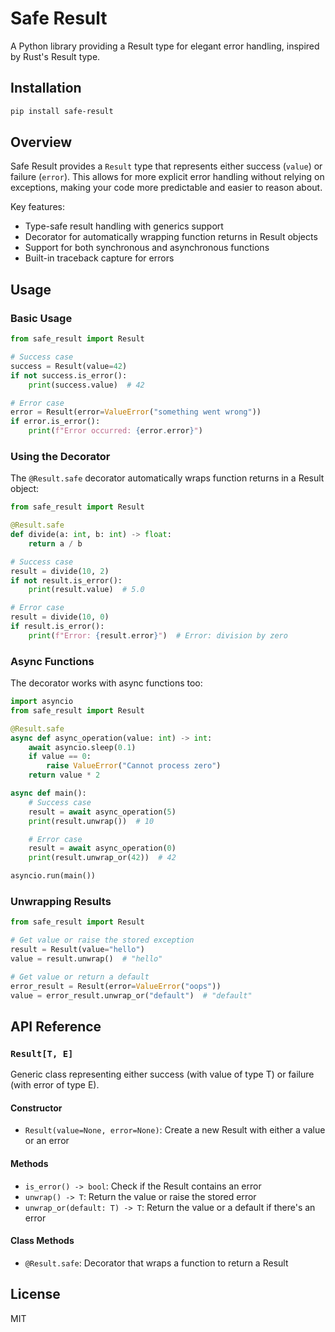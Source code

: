 # Safe Result

A Python library providing a Result type for elegant error handling, inspired by Rust's Result type.

## Installation

```bash
pip install safe-result
```

## Overview

Safe Result provides a `Result` type that represents either success (`value`) or failure (`error`). This allows for more explicit error handling without relying on exceptions, making your code more predictable and easier to reason about.

Key features:

- Type-safe result handling with generics support
- Decorator for automatically wrapping function returns in Result objects
- Support for both synchronous and asynchronous functions
- Built-in traceback capture for errors

## Usage

### Basic Usage

```python
from safe_result import Result

# Success case
success = Result(value=42)
if not success.is_error():
    print(success.value)  # 42

# Error case
error = Result(error=ValueError("something went wrong"))
if error.is_error():
    print(f"Error occurred: {error.error}")
```

### Using the Decorator

The `@Result.safe` decorator automatically wraps function returns in a Result object:

```python
from safe_result import Result

@Result.safe
def divide(a: int, b: int) -> float:
    return a / b

# Success case
result = divide(10, 2)
if not result.is_error():
    print(result.value)  # 5.0

# Error case
result = divide(10, 0)
if result.is_error():
    print(f"Error: {result.error}")  # Error: division by zero
```

### Async Functions

The decorator works with async functions too:

```python
import asyncio
from safe_result import Result

@Result.safe
async def async_operation(value: int) -> int:
    await asyncio.sleep(0.1)
    if value == 0:
        raise ValueError("Cannot process zero")
    return value * 2

async def main():
    # Success case
    result = await async_operation(5)
    print(result.unwrap())  # 10

    # Error case
    result = await async_operation(0)
    print(result.unwrap_or(42))  # 42

asyncio.run(main())
```

### Unwrapping Results

```python
from safe_result import Result

# Get value or raise the stored exception
result = Result(value="hello")
value = result.unwrap()  # "hello"

# Get value or return a default
error_result = Result(error=ValueError("oops"))
value = error_result.unwrap_or("default")  # "default"
```

## API Reference

### `Result[T, E]`

Generic class representing either success (with value of type T) or failure (with error of type E).

#### Constructor

- `Result(value=None, error=None)`: Create a new Result with either a value or an error

#### Methods

- `is_error() -> bool`: Check if the Result contains an error
- `unwrap() -> T`: Return the value or raise the stored error
- `unwrap_or(default: T) -> T`: Return the value or a default if there's an error

#### Class Methods

- `@Result.safe`: Decorator that wraps a function to return a Result

## License

MIT
